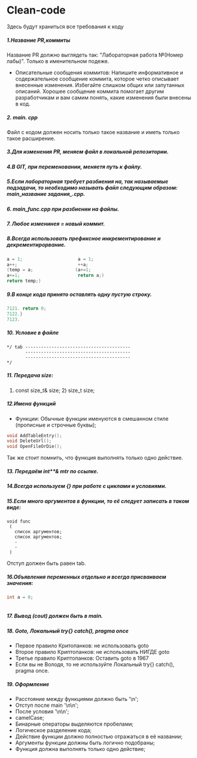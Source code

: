 # Clean-code
Здесь будут храниться все требования к коду


##### 1.Название PR,коммиты
Название PR должно выглядеть так: "Лабораторная работа №(Номер лабы)". Только в именительном подеже.
* Описательные сообщения коммитов: Напишите информативное и содержательное сообщение коммита, которое четко описывает внесенные изменения. Избегайте слишком общих или запутанных описаний. Хорошее сообщение коммита помогает другим разработчикам и вам самим понять, какие изменения были внесены в код.
 ##### 2. main. cpp
   Файл с кодом должен носить только такое название и иметь только такое расширение.
 ##### 3.Для изменения PR, меняем файл в локальной репозитории.
 ##### 4.В GIT, при переменовании, меняетя путь к файлу.
 ##### 5.Если лабораторная требует разбиения на, так называемые подзадачи, то необходимо называть файл следующим образом: main_название задания_.cpp.
 ##### 6. main_func.cpp при разбиении на файлы.
 ##### 7. Любое изменинея = новый коммит.
 ##### 8.Всегда использовать префиксное инкрементирование и декрементирорвание.
 ```c++
a = 1;                     a = 1;
a++;                       ++a;
(temp = a;                (a+=1;                          
a+=1;                      return a;)
return temp;)                        
```
 ##### 9.В конце кода принято оставлять одну пустую строку.
  ```c++
 7121. return 0;
 7122.}
 7123.

```
 ##### 10. Условие в файле
```
*/ tab ----------------------------------------
       ----------------------------------------
       ----------------------------------------
*/
```
 ##### 11. Передача size:
 1) const size_t& size;   2) size_t size;
 ##### 12.Имена функций
  * Функции: Обычные функции именуются в смешанном стиле (прописные и строчные буквы); 
 ```c++
 void AddTableEntry();
 void DeleteUrl();
 void OpenFileOrDie();
 
```
Так же стоит помнить, что функция выполнять только одно действие.
##### 13. Передаём int**& mtr по ссылке.
##### 14.Всегда используем {} при работе с циклами и условиями.
##### 15.Если много аргументов в функции, то её следует записать в таком виде:
```с++
void func
 (
   список аргументов;
   список аргументов;
   -
   -
 )
```
Отступ должен быть равен tab.
 ##### 16.Объявления переменных отдельно и всегда присваиваем значения: 
```c++
int a = 0;
 
```
##### 17. Вывод (cout) должен быть в main.
##### 18. Goto, Локальный try{} catch(), pragma once
  * Первое правило Критопанков: не использовать goto
  * Второе правило Криптопанков: не использовать НИГДЕ goto
  * Третье правило Криптопанков: Оставить goto в 1967
  * Если вы не Володя, то не используйте Локальный try{} catch(), pragma once.
##### 19. Оформление 
* Расстояние между функциями должно быть '\n';
* Отступ после main '\n\n';
* После условия '\n\n';
* camelCase;
* Бинарные операторы выделяются пробелами;
* Логическое разделение кода;
* Действие функции должно полностью отражаться в её названии;
* Аргументы функции должны быть логично подобраны;
* Функция должна выполнять только одно действие;



